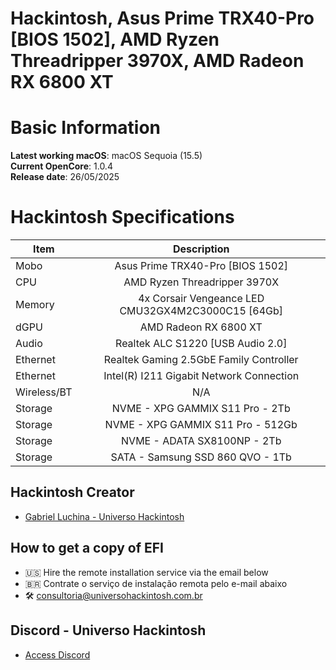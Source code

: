 # Hackintosh, Asus Prime TRX40-Pro [BIOS 1502], AMD Ryzen Threadripper 3970X, AMD Radeon RX 6800 XT

# Basic Information

**Latest working macOS**: macOS Sequoia (15.5)
<br>
**Current OpenCore**: 1.0.4
<br>
**Release date**: 26/05/2025

# Hackintosh Specifications
|Item|Description|
|-|:-------:|
|Mobo|Asus Prime TRX40-Pro [BIOS 1502]|
|CPU|AMD Ryzen Threadripper 3970X|
|Memory|4x Corsair Vengeance LED CMU32GX4M2C3000C15 [64Gb]|
|dGPU|AMD Radeon RX 6800 XT|
|Audio|Realtek ALC S1220 [USB Audio 2.0]|
|Ethernet|Realtek Gaming 2.5GbE Family Controller|
|Ethernet|Intel(R) I211 Gigabit Network Connection|
|Wireless/BT|N/A|
|Storage|NVME - XPG GAMMIX S11 Pro - 2Tb|
|Storage|NVME - XPG GAMMIX S11 Pro - 512Gb|
|Storage|NVME - ADATA SX8100NP - 2Tb|
|Storage|SATA - Samsung SSD 860 QVO - 1Tb|

## Hackintosh Creator
- [Gabriel Luchina - Universo Hackintosh](https://luchina.com.br)

## How to get a copy of EFI
- 🇺🇸 Hire the remote installation service via the email below
- 🇧🇷 Contrate o serviço de instalação remota pelo e-mail abaixo
- 🛠️ [consultoria@universohackintosh.com.br](mailto:consultoria@universohackintosh.com.br)

## Discord - Universo Hackintosh
- [Access Discord](https://discord.universohackintosh.com.br)
